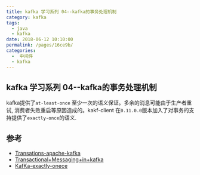```yaml
---
title: kafka 学习系列 04--kafka的事务处理机制
category: kafka
tags: 
  - java
  - kafka
date: 2018-06-12 10:10:00
permalink: /pages/16ce9b/
categories: 
  -  中间件
  - kafka
---
```


## kafka 学习系列 04--kafka的事务处理机制

kafka提供了`at-least-once` 至少一次的语义保证。多余的消息可能由于生产者重试, 消费者失败重启等原因造成的。kakf-client 在`0.11.0.0`版本加入了对事务的支持提供了`exactly-once`的语义.

## 参考

- [Transations-apache-kafka](https://www.confluent.io/blog/transactions-apache-kafka/)
- [Transactional+Messaging+in+kafka](https://cwiki.apache.org/confluence/display/KAFKA/Transactional+Messaging+in+Kafka)
- [KafKa-exactly-onece](https://hevodata.com/blog/kafka-exactly-once/)